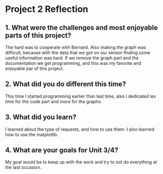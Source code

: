 # Project 2 Reflection
## 1. What were the challenges and most enjoyable parts of this project?

The hard was to cooperate with Bernard. Also making the graph was difficult, because with the data that we got on our sensor finding some useful information was hard. If we remove the graph part and the documentation we get programming, and this was my favorite and enjoyable par of this project.
## 2. What did you do different this time?

This time I started programming earlier than last time, also I dedicated les time for the code part and more for the graphs.
## 3. What did you learn?

I learned about the type of requests, and how to use them. I also learned how to use the matplotlib.
## 4. What are your goals for Unit 3/4?

My goal would be to keep up with the work and try to not do everything at the last occasion.
